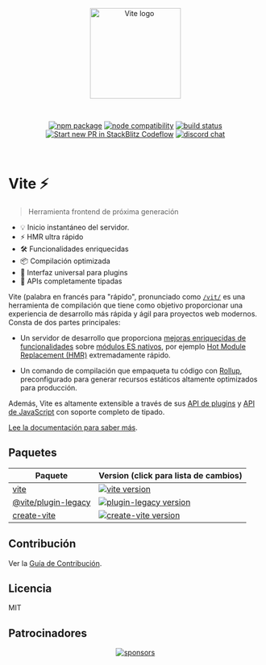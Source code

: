 <p align="center">
  <a href="https://vite.dev" target="_blank" rel="noopener noreferrer">
    <img width="180" src="https://vite.dev/logo.svg" alt="Vite logo">
  </a>
</p>
<br/>
<p align="center">
  <a href="https://npmjs.com/package/vite"><img src="https://img.shields.io/npm/v/vite.svg" alt="npm package"></a>
  <a href="https://nodejs.org/en/about/releases/"><img src="https://img.shields.io/node/v/vite.svg" alt="node compatibility"></a>
  <a href="https://github.com/vite/vite/actions/workflows/ci.yml"><img src="https://github.com/vite/vite/actions/workflows/ci.yml/badge.svg?branch=main" alt="build status"></a>
  <a href="https://pr.new/vite/vite"><img src="https://developer.stackblitz.com/img/start_pr_dark_small.svg" alt="Start new PR in StackBlitz Codeflow"></a>
  <a href="https://chat.vite.dev"><img src="https://img.shields.io/badge/chat-discord-blue?style=flat&logo=discord" alt="discord chat"></a>
</p>
<br/>

# Vite ⚡

> Herramienta frontend de próxima generación

- 💡 Inicio instantáneo del servidor.
- ⚡️ HMR ultra rápido
- 🛠️ Funcionalidades enriquecidas
- 📦 Compilación optimizada
- 🔩 Interfaz universal para plugins
- 🔑 APIs completamente tipadas

Vite (palabra en francés para "rápido", pronunciado como [`/vit/`](https://cdn.jsdelivr.net/gh/vite/vite@main/docs/public/vite.mp3) es una herramienta de compilación que tiene como objetivo proporcionar una experiencia de desarrollo más rápida y ágil para proyectos web modernos. Consta de dos partes principales:

- Un servidor de desarrollo que proporciona [mejoras enriquecidas de funcionalidades](./features) sobre [módulos ES nativos](https://developer.mozilla.org/en-US/docs/Web/JavaScript/Guide/Modules), por ejemplo [Hot Module Replacement (HMR)](./features#hot-module-replacement) extremadamente rápido.

- Un comando de compilación que empaqueta tu código con [Rollup](https://rollupjs.org), preconfigurado para generar recursos estáticos altamente optimizados para producción.

Además, Vite es altamente extensible a través de sus [API de plugins](./api-plugin) y [API de JavaScript](./api-javascript) con soporte completo de tipado.

[Lee la documentación para saber más](https://es.vite.dev).

## Paquetes

| Paquete                                       | Version (click para lista de cambios)                                                                                           |
| --------------------------------------------- | :------------------------------------------------------------------------------------------------------------------------------ |
| [vite](packages/vite)                         | [![vite version](https://img.shields.io/npm/v/vite.svg?label=%20)](packages/vite/CHANGELOG.md)                                  |
| [@vite/plugin-legacy](packages/plugin-legacy) | [![plugin-legacy version](https://img.shields.io/npm/v/@vite/plugin-legacy.svg?label=%20)](packages/plugin-legacy/CHANGELOG.md) |
| [create-vite](packages/create-vite)           | [![create-vite version](https://img.shields.io/npm/v/create-vite.svg?label=%20)](packages/create-vite/CHANGELOG.md)             |

## Contribución

Ver la [Guía de Contribución](./CONTRIBUTING.md).

## Licencia

MIT

## Patrocinadores

<p align="center">
  <a target="_blank" href="https://github.com/sponsors/yyx990803">
    <img alt="sponsors" src="https://sponsors.vuejs.org/vite.svg">
  </a>
</p>
